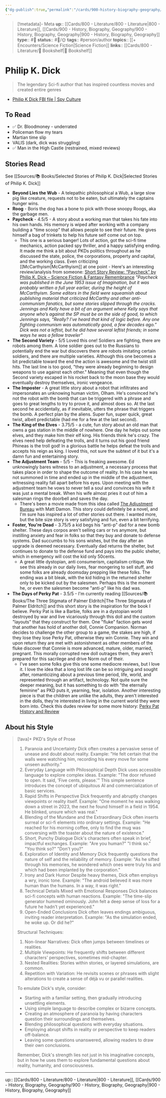 ```yaml
---
{"dg-publish":true,"permalink":"/cards/900-history-biography-geography/biography/philip-k-dick/","title":"Philip K Dick"}
---
```


> [!metadata]- Meta
> **up**:: [[Cards/800 - Literature/800 - Literature\|800 - Literature]], [[Cards/900 - History, Biography, Geography/900 - History, Biography, Geography\|900 - History, Biography, Geography]]
> **type**:: #📝 
> **status**:: #📝/🌞
> **tags**::  #person/author 
> **topics**:: [[+ Encounters/Science Fiction\|Science Fiction]]
> **links**:: [[Cards/800 - Literature/📗 Bookshelf\|📗 Bookshelf]]


# Philip K. Dick

> The legendary Sci-fi author that has inspired countless movies and created entire genres

- [Philip K Dick FBI file \| Spy Culture](https://www.spyculture.com/philip-k-dick-fbi-file/)
## To Read
- ✅ Dr. Bloodmoney - underrated 
- Policeman flow my tears
- Martian time slip
- VALIS (dark, dick was struggling)
- ✅ Man in the High Castle (restrained, mixed reviews)
## Stories Read

See [[Sources/📚 Books/Selected Stories of Philip K. Dick\|Selected Stories of Philip K. Dick]]

- **Beyond Lies the Wub** - A telepathic philosophical a Wub, a large slow pig like creature, requests not to be eaten, but ultimately the captains hunger wins. 
- **Roog** - Boris the dog has a bone to pick with those snoopy Roogs, aka the garbage men.
- **Paycheck** - 4.5/5 - A story about a working man that takes his fate into his own hands. His memory is wiped after working with a company building a "time scoop" that allows people to see their future. He gives himself a bag of trinkets to help his future self come out on top. 
	- This one is a serious banger! Lots of action, got the sci-fi time mechanics, action packed spy thriller, and a happy satisfying ending. It made me think a bit about PKDs politics throughout as he discussed the state, police, the corporations, property and capital, and the working class. Even criticizing [[McCarthyism\|McCarthyism]] at one point - Here's an interesting review/analysis from someone: [Short Story Review: “Paycheck” by Philip K. Dick – Science Fiction & Fantasy Remembrance](https://sffremembrance.com/2023/07/17/short-story-review-paycheck-by-philip-k-dick/) *"Paycheck was published in the June 1953 issue of Imagination, but it was probably written a full year earlier, during the height of McCarthyism. Some editors in the field were squeamish about publishing material that criticized McCarthy and other anti-communism fanatics, but some stories slipped through the cracks. Jennings and Kelly have a bit of an argument where Kelly says that anyone who’s against the SP must be on the side of good, to which Jennings says, “Really? I’ve heard that kind of logic before. Any one fighting communism was automatically good, a few decades ago.” Dick was not a leftist, but he did have several leftist friends; in some ways he was a fellow traveler"*
- **The Second Variety** - 5/5 Loved this one! Soldiers are fighting, there are robots among them. A lone soldier goes out to the Russians to potentially end the war but discovers there are robots imitating certain soldiers, and there are multiple varieties. Although this one becomes a bit predictable toward the end the action is awesome and the twist still hits. The last line is too good, "they were already beginning to design weapons to use against each other." Meaning that even though the Second variety escaped in his rocket back to the moon base they would eventually destroy themselves, ironic vengeance. 
- **The Imposter** - A great little story about a robot that infiltrates and impersonates an unknowing human victim, Olham. He's convinced he's not the robot with the bomb that can be triggered with a phrase and goes to great lengths to try to prove it, and almost does so. At the last second he accidentally, as if inevitable, utters the phrase that triggers the bomb. A perfect plan by the aliens. Super fun, super quick, great twist, albeit predictable (had me for a few at the last second).
- **The King of the Elves** - 3.75/5 - a cute, fun story about an old man that owns a gas station in the middle of nowhere. One day he helps out some elves, and they make him their elf king. His friends think he's crazy. The elves need help defeating the trolls, and it turns out his good friend Phineas is the troll god! In a glorious battle he helps defeat the trolls and accepts his reign as king. I loved this, not sure the subtext of it but it's a damn fun and entertaining story.
- **The Adjustment Team** - 5/5 - This is freaking awesome. Ed unknowingly bares witness to an adjustment, a necessary process that takes place in order to shape the outcome of reality. In his case he was not summoned in time and ended up in the middle of the adjustment, witnessing reality fall apart before his eyes. Upon meeting with the adjustment team he vows to never tell a soul and convinces his wife it was just a mental break. When his wife almost pries it out of him a salesman rings the doorbell and saves the day. 
	- There's been a movie made from this idea called [The Adjustment Bureau](https://youtu.be/fSeWHl1PaKs?si=220FtYQMEaYSC0R8) with Matt Damon. This story could definitely be a novel, and I'm sure has inspired a lot of other stories out there. I wanted more, but the bite size story is very satisfying and fun, even a bit terrifying.
- **Foster, You're Dead** - 3.75/5 a kid begs his "anti-p" dad for a new bomb shelter. These days corpos aren't selling cars or tvs anymore, but instilling anxiety and fear in folks so that they buy and donate to defense systems. Dad succumbs to his sons wishes, but the day after an upgrade is deemed necessary. Eventually dad returns the shelter, but continues to donate to the defense fund and pays into the public shelter, which in emergency will cost the kid only 50cents. 
	- A great little dystopian, anti consumerism, capitalism critique. We see this already in our daily lives, fear mongering to sell stuff, and some folks are already doomsday prepping like these folks. The ending was a bit bleak, with the kid hiding in the returned shelter only to be kicked out by the salesmen. Perhaps this is the moment he, or even the salesmen become "anti-p" like his dad was.
- **The Days of Perky Pat** - 3.5/5 - I'm currently reading [[Sources/📚 Books/The Three Stigmata of Palmer Eldritch\|The Three Stigmata of Palmer Eldritch]] and this short story is the inspiration for the book I believe. Perky Pat is like a Barbie, folks are in a dystopian world destroyed by war and live vicariously through this doll and the custom "layouts" that they construct for them. One "fluke" faction gets word that another has hold of another doll, Connie Companion. Norman decides to challenge the other group to a game, the stakes are high, if they lose they lose Perky Pat, otherwise they win Connie. They win and upon return they are met with astonishment as other members of the fluke discover that Connie is more advanced, mature, older, married, pregnant. This morally corrupted new doll outrages them, they aren't prepared for this sacrilege and drive Norm out of their. 
	- I've seen some folks give this one some mediocre reviews, but I love it. I love the idea that a long lost life can be so intriguing and sought after, romanticizing about a previous time period, life, world, and represented through an artifact, technology. Not quite sure the deeper meaning, but it has something to do with "the eternally feminine" as PKD puts it, yearning, fear, isolation. Another interesting piece is that the children are unlike the adults, they aren't interested in the dolls, they're interested in living in the current world they were born into. Check this dudes review for some more history: [Perky Pat History and Review](https://philipdick.com/mirror/websites/pkdweb/short_stories/The%20Days%20Of%20Perky%20Pat.htm)

## About his Style


> [!ava]+ PKD's Style of Prose
> 
> 1. Paranoia and Uncertainty Dick often creates a pervasive sense of unease and doubt about reality. Example: "He felt certain that the walls were watching him, recording his every move for some unseen authority."
> 2. Everyday Language with Philosophical Depth Dick uses accessible language to explore complex ideas. Example: "The door refused to open. It said, 'Five cents, please.'" This simple sentence introduces the concept of ubiquitous AI and commercialization of basic services.
> 3. Rapid Shifts in Perspective Dick frequently and abruptly changes viewpoints or reality itself. Example: "One moment he was walking down a street in 2023, the next he found himself in a field in 1954. He blinked, unsure which was real."
> 4. Blending of the Mundane and the Extraordinary Dick often inserts surreal or sci-fi elements into ordinary settings. Example: "He reached for his morning coffee, only to find the mug was conversing with the toaster about the nature of existence."
> 5. Short, Punchy Dialogue Dick's characters often speak in brief, impactful exchanges. Example: "Are you human?" "I think so." "You think so?" "Don't you?"
> 6. Exploration of Identity and Memory Dick frequently questions the nature of self and the reliability of memory. Example: "As he sifted through his memories, he wondered which ones were truly his and which had been implanted by the corporation."
> 7. Irony and Dark Humor Despite heavy themes, Dick often employs a wry, ironic tone. Example: "The android believed it was more human than the humans. In a way, it was right."
> 8. Technical Details Mixed with Emotional Responses Dick balances sci-fi concepts with human reactions. Example: "The time-slip generator hummed ominously. John felt a deep sense of loss for a future he hadn't yet experienced."
> 9. Open-Ended Conclusions Dick often leaves endings ambiguous, inviting reader interpretation. Example: "As the simulation ended, he woke up. Or did he?"
> 
> Structural Techniques:
> 
> 1. Non-linear Narratives: Dick often jumps between timelines or realities.
> 2. Multiple Viewpoints: He frequently shifts between different characters' perspectives, sometimes mid-chapter.
> 3. Nested Realities: Stories within stories, or layered simulations, are common.
> 4. Repetition with Variation: He revisits scenes or phrases with slight alterations to create a sense of déjà vu or parallel realities.
> 
> To emulate Dick's style, consider:
> 
> - Starting with a familiar setting, then gradually introducing unsettling elements.
> - Using simple language to describe complex or bizarre concepts.
> - Creating an atmosphere of paranoia by having characters question their surroundings and themselves.
> - Blending philosophical questions with everyday situations.
> - Employing abrupt shifts in reality or perspective to keep readers off-balance.
> - Leaving some questions unanswered, allowing readers to draw their own conclusions.
> 
> Remember, Dick's strength lies not just in his imaginative concepts, but in how he uses them to explore fundamental questions about reality, humanity, and consciousness.


---
up:: [[Cards/800 - Literature/800 - Literature\|800 - Literature]], [[Cards/900 - History, Biography, Geography/900 - History, Biography, Geography\|900 - History, Biography, Geography]]

